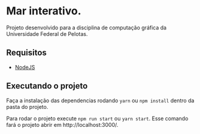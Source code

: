 # Mar interativo.

Projeto desenvolvido para a disciplina de computação gráfica da Universidade Federal de Pelotas.

## Requisitos

- [NodeJS](https://nodejs.org/en/)

## Executando o projeto

Faça a instalação das dependencias rodando `yarn` ou `npm install` dentro da pasta do projeto.

Para rodar o projeto execute `npm run start` ou `yarn start`. Esse comando fará o projeto abrir em http://localhost:3000/.
